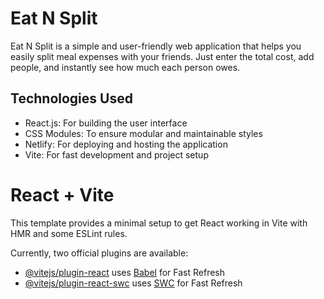 # Eat N Split

Eat N Split is a simple and user-friendly web application that helps you easily split meal expenses with your friends. Just enter the total cost, add people, and instantly see how much each person owes.

## Technologies Used

- React.js: For building the user interface
- CSS Modules: To ensure modular and maintainable styles
- Netlify: For deploying and hosting the application
- Vite: For fast development and project setup


# React + Vite

This template provides a minimal setup to get React working in Vite with HMR and some ESLint rules.

Currently, two official plugins are available:

- [@vitejs/plugin-react](https://github.com/vitejs/vite-plugin-react/blob/main/packages/plugin-react/README.md) uses [Babel](https://babeljs.io/) for Fast Refresh
- [@vitejs/plugin-react-swc](https://github.com/vitejs/vite-plugin-react-swc) uses [SWC](https://swc.rs/) for Fast Refresh
